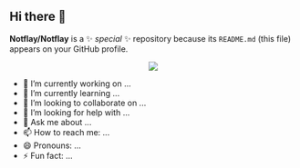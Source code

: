 ## Hi there 👋


**Notflay/Notflay** is a ✨ _special_ ✨ repository because its `README.md` (this file) appears on your GitHub profile.


  <div align= "center">
    <img src="https://github-readme-stats.vercel.app/api?username=MichelleFMB&show_icons=true&theme=jolly"/>
  </div>

- 🔭 I’m currently working on ...
- 🌱 I’m currently learning ...
- 👯 I’m looking to collaborate on ...
- 🤔 I’m looking for help with ...
- 💬 Ask me about ...
- 📫 How to reach me: ...
- 😄 Pronouns: ...
- ⚡ Fun fact: ...
